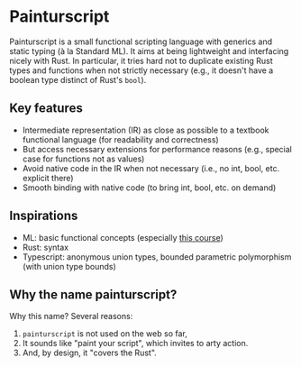 # Painturscript

Painturscript is a small functional scripting language with generics and static typing (à la Standard ML).
It aims at being lightweight and interfacing nicely with Rust.
In particular, it tries hard not to duplicate existing Rust types and functions when not strictly necessary (e.g., it doesn't have a boolean type distinct of Rust's `bool`).

## Key features

* Intermediate representation (IR) as close as possible to a textbook functional language (for readability and correctness)
* But access necessary extensions for performance reasons (e.g., special case for functions not as values)
* Avoid native code in the IR when not necessary (i.e., no int, bool, etc. explicit there)
* Smooth binding with native code (to bring int, bool, etc. on demand)

## Inspirations

* ML: basic functional concepts (especially [this course](https://pauillac.inria.fr/~remy/mpri/))
* Rust: syntax
* Typescript: anonymous union types, bounded parametric polymorphism (with union type bounds)

## Why the name painturscript?

Why this name? Several reasons:

1. `painturscript` is not used on the web so far,
2. It sounds like "paint your script", which invites to arty action.
3. And, by design, it "covers the Rust".
